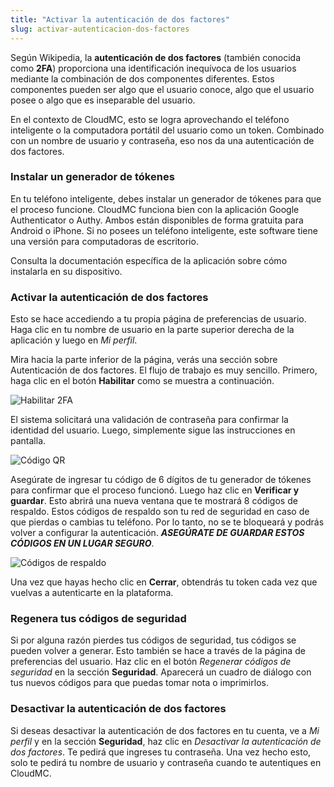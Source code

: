 ```yaml
---
title: "Activar la autenticación de dos factores"
slug: activar-autenticacion-dos-factores
---
```



Según Wikipedia, la **autenticación de dos factores** (también conocida como **2FA**) proporciona una identificación inequívoca de los usuarios mediante la combinación de dos componentes diferentes. Estos componentes pueden ser algo que el usuario conoce, algo que el usuario posee o algo que es inseparable del usuario.

En el contexto de CloudMC, esto se logra aprovechando el teléfono inteligente o la computadora portátil del usuario como un token. Combinado con un nombre de usuario y contraseña, eso nos da una autenticación de dos factores.

### Instalar un generador de tókenes

En tu teléfono inteligente, debes instalar un generador de tókenes para que el proceso funcione. CloudMC funciona bien con la aplicación Google Authenticator o Authy. Ambos están disponibles de forma gratuita para Android o iPhone. Si no posees un teléfono inteligente, este software tiene una versión para computadoras de escritorio.

Consulta la documentación específica de la aplicación sobre cómo instalarla en su dispositivo.

### Activar la autenticación de dos factores

Esto se hace accediendo a tu propia página de preferencias de usuario. Haga clic en tu nombre de usuario en la parte superior derecha de la aplicación y luego en *Mi perfil*.

Mira hacia la parte inferior de la página, verás una sección sobre Autenticación de dos factores. El flujo de trabajo es muy sencillo. Primero, haga clic en el botón **Habilitar** como se muestra a continuación.

![Habilitar 2FA](/assets/2FA-en-1.jpeg)

El sistema solicitará una validación de contraseña para confirmar la identidad del usuario. Luego, simplemente sigue las instrucciones en pantalla.

![Código QR](/assets/2FA-en-2.jpeg)

Asegúrate de ingresar tu código de 6 dígitos de tu generador de tókenes para confirmar que el proceso funcionó. Luego haz clic en **Verificar y guardar**. Esto abrirá una nueva ventana que te mostrará 8 códigos de respaldo. Estos códigos de respaldo son tu red de seguridad en caso de que pierdas o cambias tu teléfono. Por lo tanto, no se te bloqueará y podrás volver a configurar la autenticación. ***ASEGÚRATE DE GUARDAR ESTOS CÓDIGOS EN UN LUGAR SEGURO***.

![Códigos de respaldo](/assets/2FA-en-3.jpeg)

Una vez que hayas hecho clic en **Cerrar**, obtendrás tu token cada vez que vuelvas a autenticarte en la plataforma.

### Regenera tus códigos de seguridad

Si por alguna razón pierdes tus códigos de seguridad, tus códigos se pueden volver a generar. Esto también se hace a través de la página de preferencias del usuario. Haz clic en el botón *Regenerar códigos de seguridad* en la sección **Seguridad**. Aparecerá un cuadro de diálogo con tus nuevos códigos para que puedas tomar nota o imprimirlos.

### Desactivar la autenticación de dos factores

Si deseas desactivar la autenticación de dos factores en tu cuenta, ve a *Mi perfil* y en la sección **Seguridad**, haz clic en *Desactivar la autenticación de dos factores*. Te pedirá que ingreses tu contraseña. Una vez hecho esto, solo te pedirá tu nombre de usuario y contraseña cuando te autentiques en CloudMC.
